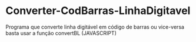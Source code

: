 # Converter-CodBarras-LinhaDigitavel
Programa que converte linha digitável em código de barras ou vice-versa basta usar a função convertBL (JAVASCRIPT)
